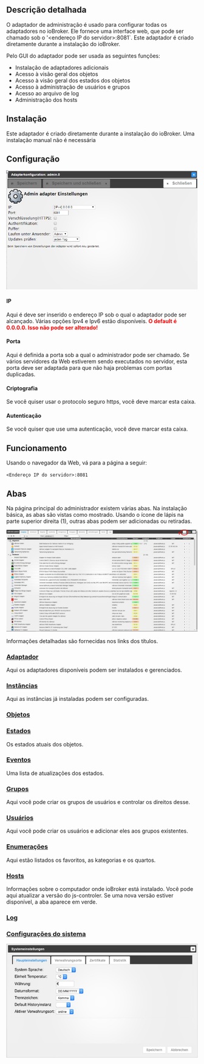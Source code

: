 ## Descrição detalhada

O adaptador de administração é usado para configurar todas os adaptadores no ioBroker. Ele fornece uma interface web, que pode ser chamado sob o '<endereço IP do servidor>:8081`. Este adaptador é criado diretamente durante a instalação do ioBroker.

Pelo GUI do adaptador pode ser usada as seguintes funções:

* Instalação de adaptadores adicionais
* Acesso à visão geral dos objetos
* Acesso à visão geral dos estados dos objetos
* Acesso à administração de usuários e grupos
* Acesso ao arquivo de log
* Administração dos hosts

## Instalação

Este adaptador é criado diretamente durante a instalação do ioBroker. Uma instalação manual não é necessária

## Configuração

![adapter_admin_konfiguration](img/admin_konfiguration.png)

#### IP

Aqui é deve ser inserido o endereço IP sob o qual o adaptador pode ser alcançado. Várias opções Ipv4 e Ipv6 estão disponíveis.
<span style="color: #ff0000;">**O default é 0.0.0.0\. Isso não pode ser alterado!**</span>

#### Porta

Aqui é definida a porta sob a qual o administrador pode ser chamado. Se vários servidores da Web estiverem sendo executados no servidor, esta porta deve ser adaptada para que não haja problemas com portas duplicadas.

#### Criptografia

Se você quiser usar o protocolo seguro https, você deve marcar esta caixa.

#### Autenticação

Se você quiser que use uma autenticação, você deve marcar esta caixa.

## Funcionamento

Usando o navegador da Web, vá para a página a seguir:

`<Endereço IP do servidor>:8081`

## Abas

Na página principal do administrador existem várias abas. Na instalação básica, as abas são vistas como mostrado. Usando o ícone de lápis na parte superior direita (1), outras abas podem ser adicionadas ou retiradas.

![iobroker_adapter_admin_001a](img/admin_ioBroker_Adapter_Admin_001a.jpg)

Informações detalhadas são fornecidas nos links dos títulos.

### [Adaptador](admin/tab-adapters.md)

Aqui os adaptadores disponíveis podem ser instalados e gerenciados.

### [Instâncias](admin/tab-instances.md)

Aqui as instâncias já instaladas podem ser configuradas.

### [Objetos](admin/tab-objects.md)



### [Estados](admin/tab-states.md)

Os estados atuais dos objetos.

### [Eventos](admin/tab-events.md)

Uma lista de atualizações dos estados.

### [Grupos](admin/tab-groups.md)

Aqui você pode criar os grupos de usuários e controlar os direitos desse.

### [Usuários](admin/tab-users.md)

Aqui você pode criar os usuários e adicionar eles aos grupos existentes.

### [Enumerações](admin/tab-enums.md)

Aqui estão listados os favoritos, as kategorias e os quartos.

### [Hosts](admin/tab-hosts.md)

Informações sobre o computador onde ioBroker está instalado. Você pode aqui atualizar a versão do js-controler. Se uma nova versão estiver disponível, a aba aparece em verde.

### [Log](admin/tab-log.md)


### [Configurações do sistema](admin/tab-system.md)

![Configurações do administrador do sistema](img/admin_Systemeinstellungen.jpg)